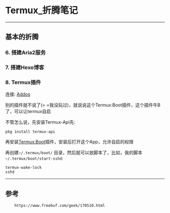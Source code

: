 # Termux_折腾笔记

------
## 基本的折腾

### **6. 搭建Aria2服务**

### **7. 搭建Hexo博客**

### **8. Termux插件**

连接: [Addos][1]

别的插件就不说了(= =我没玩过)，就说说这个Termux:Boot插件，这个插件牛B了，可以让termux自启

不管怎么说，先安装Termux-Api先:

```pkg install termux-api```

再安装[Termux:Boot][2]插件，安装后打开这个App，允许自启的权限

再创建`~/.termux/boot/` 目录，然后就可以放脚本了，比如，我的脚本`~/.termux/boot/start-sshd`:

```
termux-wake-lock
sshd
```


------
## 参考
```
    https://www.freebuf.com/geek/170510.html
```


  [1]: https://wiki.termux.com/wiki/Addons
  [2]: https://wiki.termux.com/wiki/Termux:Boot
